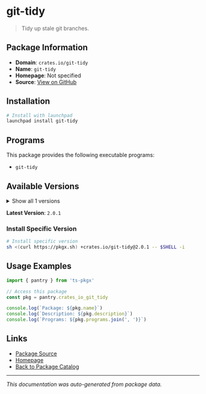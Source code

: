 # git-tidy

> Tidy up stale git branches.

## Package Information

- **Domain**: `crates.io/git-tidy`
- **Name**: `git-tidy`
- **Homepage**: Not specified
- **Source**: [View on GitHub](https://github.com/pkgxdev/pantry/tree/main/projects/crates.io/git-tidy/package.yml)

## Installation

```bash
# Install with launchpad
launchpad install git-tidy
```

## Programs

This package provides the following executable programs:

- `git-tidy`

## Available Versions

<details>
<summary>Show all 1 versions</summary>

- `2.0.1`

</details>

**Latest Version**: `2.0.1`

### Install Specific Version

```bash
# Install specific version
sh <(curl https://pkgx.sh) +crates.io/git-tidy@2.0.1 -- $SHELL -i
```

## Usage Examples

```typescript
import { pantry } from 'ts-pkgx'

// Access this package
const pkg = pantry.crates_io_git_tidy

console.log(`Package: ${pkg.name}`)
console.log(`Description: ${pkg.description}`)
console.log(`Programs: ${pkg.programs.join(', ')}`)
```

## Links

- [Package Source](https://github.com/pkgxdev/pantry/tree/main/projects/crates.io/git-tidy/package.yml)
- [Homepage](#)
- [Back to Package Catalog](../package-catalog.md)

---

*This documentation was auto-generated from package data.*
